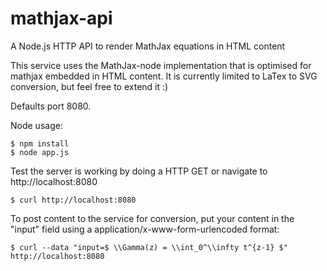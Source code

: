 # mathjax-api
A Node.js HTTP API to render MathJax equations in HTML content

This service uses the MathJax-node implementation that is optimised for mathjax embedded in HTML content. It is currently limited to LaTex to SVG conversion, but feel free to extend it :)

Defaults port 8080.

Node usage: 
```
$ npm install
$ node app.js
```

Test the server is working by doing a HTTP GET or navigate to http://localhost:8080

```
$ curl http://localhost:8080
```

To post content to the service for conversion, put your content in the "input" field using a application/x-www-form-urlencoded format:

```
$ curl --data "input=$ \\Gamma(z) = \\int_0^\\infty t^{z-1} $" http://localhost:8080
```



